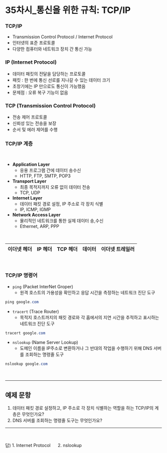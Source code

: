 <!-- @format -->

# **35차시\_통신을 위한 규칙: TCP/IP**

### TCP/IP

- Transmission Control Protocol / Internet Protocol
- 인터넷의 표준 프로토콜
- 다양한 컴퓨터와 네트워크 장치 간 통신 가능

### IP (Internet Protocol)

- 데이터 패킷의 전달을 담당하는 프로토콜
- 패킷 : 한 번에 통신 선로를 지나갈 수 있는 데이터 크기
- 초창기에는 IP 만으로도 통신이 가능했음
- 문제점 : 오류 복구 기능이 없음

### TCP (Transmission Control Protocol)

- 전송 제어 프로토콜
- 신뢰성 있는 전송을 보장
- 순서 및 에러 제어를 수행

### TCP/IP 계층

</br>

- **Application Layer**
  - 응용 프로그램 간에 데이터 송수신
  - HTTP, FTP, SMTP, POP3
- **Transport Layer**
  - 최종 목적지까지 오류 없이 데이터 전송
  - TCP, UDP
- **Internet Layer**
  - 데이터 패킷 경로 설정, IP 주소로 각 장치 식별
  - IP, ICMP, IGMP
- **Network Access Layer**
  - 물리적인 네트워크를 통한 실제 데이터 송,수신
  - Ethernet, ARP, PPP

</br>

| 이더넷 헤더 | IP 헤더 | TCP 헤더 | 데이터 | 이더넷 트레일러 |
| ----------- | ------- | -------- | ------ | --------------- |

</br>

### TCP/IP 명령어

- `ping` (Packet InterNet Groper)
  - 원격 호스트의 가용성을 확인하고 응답 시간을 측정하는 네트워크 진단 도구

```powershell
ping google.com
```

- `tracert` (Trace Router)
  - 목적지 호스트까지의 패킷 경로와 각 홉에서의 지연 시간을 추적하고 표시하는 네트워크 진단 도구

```powershell
tracert google.com
```

- `nslookup` (Name Server Lookup)
  - 도메인 이름을 IP주소로 변환하거나 그 반대의 작업을 수행하기 위해 DNS 서버를 조회하는 명령줄 도구

```powershell
nslookup google.com
```

</br>

---

## 예제 문항

1. 데이터 패킷 경로 설정하고, IP 주소로 각 장치 식별하는 역할을 하는 TCP/IP의 계층은 무엇인가요?
2. DNS 서버를 조회하는 명령줄 도구는 무엇인가요?

---

</br>

답) 1. Internet Protocol &nbsp;&nbsp;&nbsp;&nbsp; 2. nslookup
